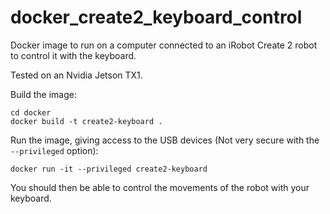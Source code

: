 # docker_create2_keyboard_control
Docker image to run on a computer connected to an iRobot Create 2 robot to control it with the keyboard.

Tested on an Nvidia Jetson TX1.

Build the image:
```
cd docker
docker build -t create2-keyboard .
```

Run the image, giving access to the USB devices (Not very secure with the `--privileged` option):
```
docker run -it --privileged create2-keyboard
```

You should then be able to control the movements of the robot with your keyboard.
